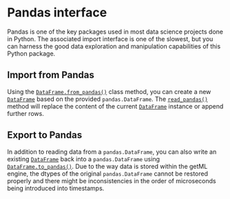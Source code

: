 # Pandas interface

Pandas is one of the key packages used in most data science projects done in Python. The associated import interface is one of the slowest, but you can harness the good data exploration and manipulation capabilities of this Python package.

## Import from Pandas

Using the [`DataFrame.from_pandas()`](getml/data/DataFrame/from_pandas) class method, you can create a new [`DataFrame`](getml/data/DataFrame) based on the provided `pandas.DataFrame`. The [`read_pandas()`](getml/data/DataFrame/read_pandas) method will replace the content of the current [`DataFrame`](getml/data/DataFrame) instance or append further rows.

## Export to Pandas

In addition to reading data from a `pandas.DataFrame`, you can also write an existing [`DataFrame`](getml/data/DataFrame) back into a `pandas.DataFrame` using [`DataFrame.to_pandas()`](getml/data/DataFrame/to_pandas). Due to the way data is stored within the getML engine, the dtypes of the original `pandas.DataFrame` cannot be restored properly and there might be inconsistencies in the order of microseconds being introduced into timestamps.

[1]: https://pandas.pydata.org/
